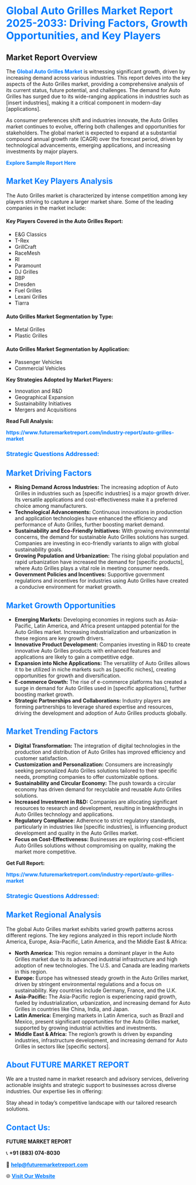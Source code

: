 <h1 style="color: #007BFF;">Global Auto Grilles Market Report 2025-2033: Driving Factors, Growth Opportunities, and Key Players</h1>

<section id="overview">
<h2>Market Report Overview</h2>
<p>The <a href="https://www.futuremarketreport.com/industry-report/auto-grilles-market" style="color: #007BFF; text-decoration: none;"><strong>Global Auto Grilles Market</strong></a> is witnessing significant growth, driven by increasing demand across various industries. This report delves into the key aspects of the Auto Grilles market, providing a comprehensive analysis of its current status, future potential, and challenges. The demand for Auto Grilles has surged due to its wide-ranging applications in industries such as [insert industries], making it a critical component in modern-day [applications].</p>
<p>As consumer preferences shift and industries innovate, the Auto Grilles market continues to evolve, offering both challenges and opportunities for stakeholders. The global market is expected to expand at a substantial compound annual growth rate (CAGR) over the forecast period, driven by technological advancements, emerging applications, and increasing investments by major players.</p>
</section>

<section id="overview">
<p><a href="https://www.futuremarketreport.com/request-sample/reportId=86742" style="color: #007BFF; text-decoration: none;"><strong>Explore Sample Report Here</strong></a></p>
</section>

<section id="key-players">
<h2 style="color: #007BFF;">Market Key Players Analysis</h2>
<p>The Auto Grilles market is characterized by intense competition among key players striving to capture a larger market share. Some of the leading companies in the market include:</p>
<h4>Key Players Covered in the Auto Grilles Report:</h4>
<ul><li>E&amp;G Classics</li><li>T-Rex</li><li>GrillCraft</li><li>RaceMesh</li><li>RI</li><li>Paramount</li><li>DJ Grilles</li><li>RBP</li><li>Dresden</li><li>Fuel Grilles</li><li>Lexani Grilles</li><li>Tiarra</li></ul>
<h4>Auto Grilles Market Segmentation by Type:</h4>
<ul><li>Metal Grilles</li><li>Plastic Grilles</li></ul>

<h4>Auto Grilles Market Segmentation by Application:</h4>
<ul><li>Passenger Vehicles</li><li>Commercial Vehicles</li></ul>
<p><strong>Key Strategies Adopted by Market Players:</strong></p>
<ul>
<li>Innovation and R&D</li>
<li>Geographical Expansion</li>
<li>Sustainability Initiatives</li>
<li>Mergers and Acquisitions</li>
</ul>
</section>

<section>
<p><strong>Read Full Analysis: </strong></p><a href="https://www.futuremarketreport.com/industry-report/auto-grilles-market" style="color: #007BFF; text-decoration: none;"><strong>https://www.futuremarketreport.com/industry-report/auto-grilles-market</strong></a>
<h3 style="color: #007BFF;">Strategic Questions Addressed:</h3>
</section>

<section id="driving-factors">
<h2 style="color: #007BFF;">Market Driving Factors</h2>
<ul>
<li><strong>Rising Demand Across Industries:</strong> The increasing adoption of Auto Grilles in industries such as [specific industries] is a major growth driver. Its versatile applications and cost-effectiveness make it a preferred choice among manufacturers.</li>
<li><strong>Technological Advancements:</strong> Continuous innovations in production and application technologies have enhanced the efficiency and performance of Auto Grilles, further boosting market demand.</li>
<li><strong>Sustainability and Eco-Friendly Initiatives:</strong> With growing environmental concerns, the demand for sustainable Auto Grilles solutions has surged. Companies are investing in eco-friendly variants to align with global sustainability goals.</li>
<li><strong>Growing Population and Urbanization:</strong> The rising global population and rapid urbanization have increased the demand for [specific products], where Auto Grilles plays a vital role in meeting consumer needs.</li>
<li><strong>Government Policies and Incentives:</strong> Supportive government regulations and incentives for industries using Auto Grilles have created a conducive environment for market growth.</li>
</ul>
</section>

<section id="growth-opportunities">
<h2 style="color: #007BFF;">Market Growth Opportunities</h2>
<ul>
<li><strong>Emerging Markets:</strong> Developing economies in regions such as Asia-Pacific, Latin America, and Africa present untapped potential for the Auto Grilles market. Increasing industrialization and urbanization in these regions are key growth drivers.</li>
<li><strong>Innovative Product Development:</strong> Companies investing in R&D to create innovative Auto Grilles products with enhanced features and applications are likely to gain a competitive edge.</li>
<li><strong>Expansion into Niche Applications:</strong> The versatility of Auto Grilles allows it to be utilized in niche markets such as [specific niches], creating opportunities for growth and diversification.</li>
<li><strong>E-commerce Growth:</strong> The rise of e-commerce platforms has created a surge in demand for Auto Grilles used in [specific applications], further boosting market growth.</li>
<li><strong>Strategic Partnerships and Collaborations:</strong> Industry players are forming partnerships to leverage shared expertise and resources, driving the development and adoption of Auto Grilles products globally.</li>
</ul>
</section>

<section id="trending-factors">
<h2 style="color: #007BFF;">Market Trending Factors</h2>
<ul>
<li><strong>Digital Transformation:</strong> The integration of digital technologies in the production and distribution of Auto Grilles has improved efficiency and customer satisfaction.</li>
<li><strong>Customization and Personalization:</strong> Consumers are increasingly seeking personalized Auto Grilles solutions tailored to their specific needs, prompting companies to offer customizable options.</li>
<li><strong>Sustainability and Circular Economy:</strong> The push towards a circular economy has driven demand for recyclable and reusable Auto Grilles solutions.</li>
<li><strong>Increased Investment in R&D:</strong> Companies are allocating significant resources to research and development, resulting in breakthroughs in Auto Grilles technology and applications.</li>
<li><strong>Regulatory Compliance:</strong> Adherence to strict regulatory standards, particularly in industries like [specific industries], is influencing product development and quality in the Auto Grilles market.</li>
<li><strong>Focus on Cost-Effectiveness:</strong> Businesses are exploring cost-efficient Auto Grilles solutions without compromising on quality, making the market more competitive.</li>
</ul>
</section>

<section>
<p><strong>Get Full Report: </strong></p><a href="https://www.futuremarketreport.com/industry-report/auto-grilles-market" style="color: #007BFF; text-decoration: none;"><strong>https://www.futuremarketreport.com/industry-report/auto-grilles-market</strong></a>
<h3 style="color: #007BFF;">Strategic Questions Addressed:</h3>
</section>


<section id="regional-analysis">
<h2 style="color: #007BFF;">Market Regional Analysis</h2>
<p>The global Auto Grilles market exhibits varied growth patterns across different regions. The key regions analyzed in this report include North America, Europe, Asia-Pacific, Latin America, and the Middle East & Africa:</p>
<ul>
<li><strong>North America:</strong> This region remains a dominant player in the Auto Grilles market due to its advanced industrial infrastructure and high adoption of new technologies. The U.S. and Canada are leading markets in this region.</li>
<li><strong>Europe:</strong> Europe has witnessed steady growth in the Auto Grilles market, driven by stringent environmental regulations and a focus on sustainability. Key countries include Germany, France, and the U.K.</li>
<li><strong>Asia-Pacific:</strong> The Asia-Pacific region is experiencing rapid growth, fueled by industrialization, urbanization, and increasing demand for Auto Grilles in countries like China, India, and Japan.</li>
<li><strong>Latin America:</strong> Emerging markets in Latin America, such as Brazil and Mexico, present significant opportunities for the Auto Grilles market, supported by growing industrial activities and investments.</li>
<li><strong>Middle East & Africa:</strong> The region’s growth is driven by expanding industries, infrastructure development, and increasing demand for Auto Grilles in sectors like [specific sectors].</li>
</ul>
</section>

<footer>
<h2 style="color: #007BFF;">About FUTURE MARKET REPORT</h2>
<p>We are a trusted name in market research and advisory services, delivering actionable insights and strategic support to businesses across diverse industries. Our expertise lies in offering:</p>

<p>Stay ahead in today’s competitive landscape with our tailored research solutions.</p>

<h2 style="color: #007BFF;">Contact Us:</h2>
<p><strong>FUTURE MARKET REPORT</strong></p>
<p>📞 <strong>+91 (883) 074-8030</strong></p>
<p>📧 <strong><a href="mailto:help@futuremarketreport.com" style="color: #007BFF;">help@futuremarketreport.com</a></strong></p>
<p>🌐 <strong><a href="https://www.futuremarketreport.com/" style="color: #007BFF;">Visit Our Website</a></strong></p>
</footer>